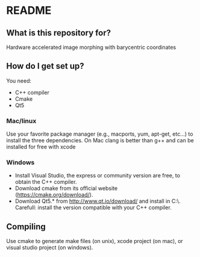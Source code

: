 # README #

## What is this repository for? ##

Hardware accelerated image morphing with barycentric coordinates

## How do I get set up? ##

You need:

* C++ compiler
* Cmake
* Qt5

### Mac/linux

Use your favorite package manager (e.g., macports, yum, apt-get, etc...) to install the three dependencies. 
On Mac clang is better than g++ and can be installed for free with xcode

### Windows

* Install Visual Studio, the express or community version are free, to obtain the C++ compiler. 
* Download cmake from its official website (https://cmake.org/download/).
* Download Qt5.* from http://www.qt.io/download/ and install in C:\\. Carefull: install the version compatible with your C++ compiler.

## Compiling
Use cmake to generate make files (on unix), xcode project (on mac), or visual studio project (on windows).